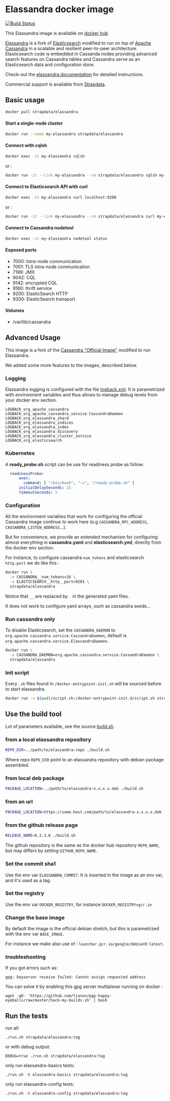 # Elassandra docker image

[![Build Status](https://travis-ci.org/strapdata/docker-elassandra.svg?branch=master)](https://travis-ci.org/strapdata/docker-elassandra)

This Elassandra image is available on [docker hub](https://hub.docker.com/r/strapdata/elassandra/)

[Elassandra](https://github.com/strapdata/elassandra) is a fork of [Elasticsearch](https://github.com/elastic/elasticsearch) modified to run on top of [Apache Cassandra](http://cassandra.apache.org/) in a scalable and resilient peer-to-peer architecture. Elasticsearch code is embedded in Cassanda nodes providing advanced search features on Cassandra tables and Cassandra serve as an Elasticsearch data and configuration store.

Check-out the [elassandra documentation](http://doc.elassandra.io/en/latest) for detailed instructions.

Commercial support is available from [Strapdata](https://www.strapdata.com).

## Basic usage

```bash
docker pull strapdata/elassandra
```

#### Start a single-node cluster

```bash
docker run --name my-elassandra strapdata/elassandra
```

#### Connect with cqlsh

```bash
docker exec -it my-elassandra cqlsh
```

or :

```bash
docker run -it --link my-elassandra --rm strapdata/elassandra cqlsh my-elassandra
```


#### Connect to Elasticsearch API with curl

```bash
docker exec -it my-elassandra curl localhost:9200
```

or :

```bash
docker run -it --link my-elassandra --rm strapdata/elassandra curl my-elassandra:9200
```

#### Connect to Cassandra nodetool

```bash
docker exec -it my-elassandra nodetool status
```

#### Exposed ports

* 7000: Intra-node communication
* 7001: TLS intra-node communication
* 7199: JMX
* 9042: CQL
* 9142: encrypted CQL
* 9160: thrift service
* 9200: ElasticSearch HTTP
* 9300: ElasticSearch transport

#### Volumes

* /var/lib/cassandra

## Advanced Usage

This image is a fork of the [Cassandra  "Official Image"](https://github.com/docker-library/cassandra) modified to run Elassandra.

We added some more features to the images, described below.

### Logging

Elassandra logging is configured with the file [logback.xml](./logback.xml).
It is parametrized with environment variables and thus allows to manage debug levels from your docker env section. 

```
LOGBACK_org_apache_cassandra
LOGBACK_org_apache_cassandra_service_CassandraDaemon
LOGBACK_org_elassandra_shard
LOGBACK_org_elassandra_indices
LOGBACK_org_elassandra_index
LOGBACK_org_elassandra_discovery
LOGBACK_org_elassandra_cluster_service
LOGBACK_org_elasticsearch
```

### Kubernetes

A **ready_probe.sh** script can be use for readiness probe as follow:

```yaml
  readinessProbe:
      exec:
        command: [ "/bin/bash", "-c", "/ready-probe.sh" ]
      initialDelaySeconds: 15
      timeoutSeconds: 5
```

### Configuration

All the environment variables that work for configuring the official Cassandra image continue to work here (e.g `CASSANDRA_RPC_ADDRESS`, `CASSANDRA_LISTEN_ADDRESS`...).

But for convenience, we provide an extended mechanism for configuring almost everything in **cassandra.yaml** and **elasticsearch.yml**, directly from the docker env section.

For instance, to configure cassandra `num_tokens` and elasticsearch `http.port` we do like this :

```bash
docker run \
  -e CASSANDRA__num_tokens=16 \
  -e ELASTICSEARCH__http__port=9201 \
  strapdata/elassandra
```

Notice that `__` are replaced by `.` in the generated yaml files.

It does not work to configure yaml arrays, such as cassandra seeds...

### Run cassandra only

To disable Elasticsearch, set the `CASSANDRA_DAEMON` to `org.apache.cassandra.service.CassandraDaemon`, default is `org.apache.cassandra.service.ElassandraDaemon`.

```bash
docker run \
  -e CASSANDRA_DAEMON=org.apache.cassandra.service.CassandraDaemon \
  strapdata/elassandra
```

### Init script

Every `.sh` files found in `/docker-entrypoint-init.sh` will be sourced before to start elassandra.

```bash
docker run -v $(pwd)/script.sh:/docker-entrypoint-init.d/script.sh strapdata/elassandra-rc
```

## Use the build tool

Lot of parameters available, see the source [build.sh](./build.sh).

### from a local elassandra repository
```bash
REPO_DIR=../path/to/elassandra-repo ./build.sh
```

Where repo `REPO_DIR` point to an elassandra repository with debian package assembled.

### from local deb package
```bash
PACKAGE_LOCATION=../path/to/elassandra-x.x.x.x.deb ./build.sh
```

### from an url
```bash
PACKAGE_LOCATION=https://some-host.com/path/to/elassandra-x.x.x.x.deb ./build.sh
```

### from the github release page
```bash
RELEASE_NAME=6.2.3.6 ./build.sh
```

The github repository is the same as the docker hub repository `REPO_NAME`, but may differs by setting `GITHUB_REPO_NAME`.

### Set the commit sha1

Use the env var `ELASSANDRA_COMMIT`. It is inserted in the image as an env var, and it's used as a tag.

### Set the registry

Use the env var `DOCKER_REGISTRY`, for instance `DOCKER_REGISTRY=gcr.io`

### Change the base image

By default the image is the official debian stretch, but this is parametrized with the env var `BASE_IMAGE`.

For instance we make also use of : `launcher.gcr.io/google/debian9:latest`. 

### troubleshooting

If you got errors such as:
```
gpg: keyserver receive failed: Cannot assign requested address
```

You can solve it by enabling this gpg server multiplexer running on docker :
```
wget -qO- 'https://github.com/tianon/pgp-happy-eyeballs/raw/master/hack-my-builds.sh' | bash
```


## Run the tests

run all:

`./run.sh strapdata/elassandra:tag`

or with debug output:

`DEBUG=true ./run.sh strapdata/elassandra:tag`

only run elassandra-basics tests:

`./run.sh -t elassandra-basics strapdata/elassandra:tag`

only run elassandra-config tests:

`./run.sh -t elassandra-config strapdata/elassandra:tag`
